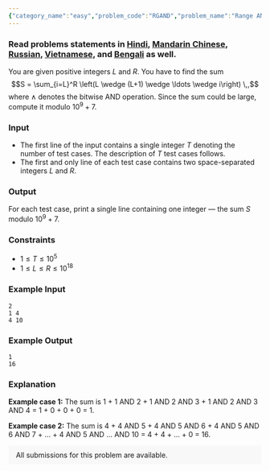 ```yaml
---
{"category_name":"easy","problem_code":"RGAND","problem_name":"Range AND","problemComponents":{"constraints":"","constraintsState":false,"subtasks":"","subtasksState":false,"inputFormat":"","inputFormatState":false,"outputFormat":"","outputFormatState":false,"sampleTestCases":{"0":{"id":1,"input":"2\r\n1 4\r\n4 10","output":"1\r\n16","explanation":"**Example case 1:** The sum is 1 + 1 AND 2 + 1 AND 2 AND 3 + 1 AND 2 AND 3 AND 4 = 1 + 0 + 0 + 0 = 1.\r\n\r\n**Example case 2:** The sum is 4 + 4 AND 5 + 4 AND 5 AND 6 + 4 AND 5 AND 6 AND 7 + ... + 4 AND 5 AND ... AND 10 = 4 + 4 + ... + 0 = 16.","isDeleted":false}}},"video_editorial_url":"https://youtu.be/xKAPoH2MFN8","languages_supported":{"0":"CPP14","1":"C","2":"JAVA","3":"PYTH 3.6","4":"PYTH","5":"PYP3","6":"CS2","7":"ADA","8":"PYPY","9":"TEXT","10":"PAS fpc","11":"NODEJS","12":"RUBY","13":"PHP","14":"GO","15":"HASK","16":"TCL","17":"PERL","18":"SCALA","19":"LUA","20":"kotlin","21":"BASH","22":"JS","23":"LISP sbcl","24":"rust","25":"PAS gpc","26":"BF","27":"CLOJ","28":"R","29":"D","30":"CAML","31":"FORT","32":"ASM","33":"swift","34":"FS","35":"WSPC","36":"LISP clisp","37":"SQL","38":"SCM guile","39":"PERL6","40":"ERL","41":"CLPS","42":"ICK","43":"NICE","44":"PRLG","45":"ICON","46":"COB","47":"SCM chicken","48":"PIKE","49":"SCM qobi","50":"ST","51":"NEM"},"max_timelimit":1,"source_sizelimit":50000,"problem_author":"kharyusuf","problem_tester":"","date_added":"13-01-2020","tags":{"0":"cook114","1":"kharyusuf"},"problem_difficulty_level":"Easy","best_tag":"","editorial_url":"https://discuss.codechef.com/problems/RGAND","time":{"view_start_date":1579458602,"submit_start_date":1579458602,"visible_start_date":1579458602,"end_date":1735669800},"is_direct_submittable":false,"problemDiscussURL":"https://discuss.codechef.com/search?q=RGAND","is_proctored":false,"visitedContests":{},"layout":"problem"}
---
```

### Read problems statements in [Hindi](https://www.codechef.com/download/translated/COOK114/hindi/RGAND.pdf), [Mandarin Chinese](https://www.codechef.com/download/translated/COOK114/mandarin/RGAND.pdf), [Russian](https://www.codechef.com/download/translated/COOK114/russian/RGAND.pdf), [Vietnamese](https://www.codechef.com/download/translated/COOK114/vietnamese/RGAND.pdf), and [Bengali](https://www.codechef.com/download/translated/COOK114/bengali/RGAND.pdf) as well.

You are given positive integers $L$ and $R$. You have to find the sum
$$S = \sum_{i=L}^R \left(L \wedge (L+1) \wedge \ldots \wedge i\right) \,,$$
where $\wedge$ denotes the bitwise AND operation. Since the sum could be large, compute it modulo $10^9+7$.

### Input
- The first line of the input contains a single integer $T$ denoting the number of test cases. The description of $T$ test cases follows.
- The first and only line of each test case contains two space-separated integers $L$ and $R$.

### Output
For each test case, print a single line containing one integer — the sum $S$ modulo $10^9+7$.

### Constraints
- $1 \le T \le 10^5$
- $1 \le L \le R \le 10^{18}$

### Example Input
```
2
1 4
4 10
```

### Example Output
```
1
16
```

### Explanation
**Example case 1:** The sum is 1 + 1 AND 2 + 1 AND 2 AND 3 + 1 AND 2 AND 3 AND 4 = 1 + 0 + 0 + 0 = 1.

**Example case 2:** The sum is 4 + 4 AND 5 + 4 AND 5 AND 6 + 4 AND 5 AND 6 AND 7 + ... + 4 AND 5 AND ... AND 10 = 4 + 4 + ... + 0 = 16.

<aside style='background: #f8f8f8;padding: 10px 15px;'><div>All submissions for this problem are available.</div></aside>
